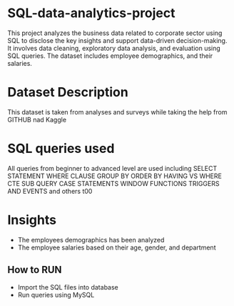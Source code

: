 # SQL-data-analytics-project
This project analyzes the business data related to corporate sector using SQL to disclose the key insights and support data-driven decision-making. It involves data cleaning, exploratory data analysis, and evaluation using SQL queries. The dataset includes employee demographics, and their salaries. 

# Dataset Description
This dataset is taken from analyses and surveys while taking the help from GITHUB nad Kaggle

# SQL queries used 
   All queries from beginner to advanced level are used including
   SELECT STATEMENT
   WHERE CLAUSE
   GROUP BY 
   ORDER BY
   HAVING VS WHERE 
   CTE
   SUB QUERY
   CASE STATEMENTS
   WINDOW FUNCTIONS
   TRIGGERS AND EVENTS
   and others t00

# Insights 
  - The employees demographics has been analyzed
  - The employee salaries based on their age, gender, and department

## How to RUN
   - Import the SQL files into database
   - Run queries using MySQL
     

    
